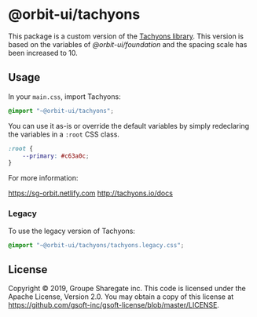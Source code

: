 # @orbit-ui/tachyons

This package is a custom version of the [Tachyons library](https://github.com/tachyons-css/tachyons). This version is based on the variables of *@orbit-ui/foundation* and the spacing scale has been increased to 10.

## Usage

In your `main.css`, import Tachyons:

```css
@import "~@orbit-ui/tachyons";
```

You can use it as-is or override the default variables by simply redeclaring the variables in a `:root` CSS class.

``` css
:root {
    --primary: #c63a0c;
}
```

For more information:

https://sg-orbit.netlify.com
http://tachyons.io/docs

### Legacy

To use the legacy version of Tachyons:

```css
@import "~@orbit-ui/tachyons/tachyons.legacy.css";
```

## License

Copyright © 2019, Groupe Sharegate inc. This code is licensed under the Apache License, Version 2.0. You may obtain a copy of this license at https://github.com/gsoft-inc/gsoft-license/blob/master/LICENSE.
